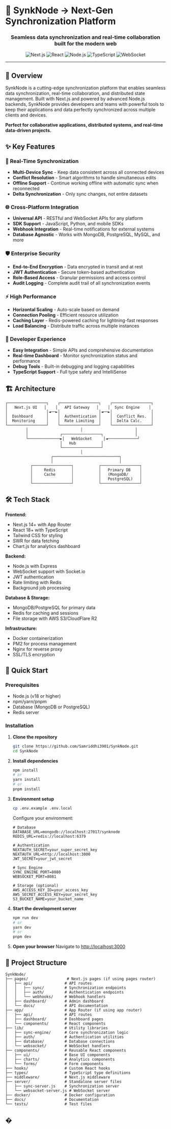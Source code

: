 # 🔄 SynkNode -> Next-Gen Synchronization Platform

<div align="center">
  <h3>Seamless data synchronization and real-time collaboration built for the modern web</h3>
  
  ![Next.js](https://img.shields.io/badge/Next.js-000000?style=for-the-badge&logo=next.js&logoColor=white)
  ![React](https://img.shields.io/badge/React-20232A?style=for-the-badge&logo=react&logoColor=61DAFB)
  ![Node.js](https://img.shields.io/badge/Node.js-43853D?style=for-the-badge&logo=node.js&logoColor=white)
  ![TypeScript](https://img.shields.io/badge/TypeScript-007ACC?style=for-the-badge&logo=typescript&logoColor=white)
  ![WebSocket](https://img.shields.io/badge/WebSocket-4A90E2?style=for-the-badge&logo=socket.io&logoColor=white)
</div>

---

## 🚀 Overview

SynkNode is a cutting-edge synchronization platform that enables seamless data synchronization, real-time collaboration, and distributed state management. Built with Next.js and powered by advanced Node.js backends, SynkNode provides developers and teams with powerful tools to keep their applications and data perfectly synchronized across multiple clients and devices.

**Perfect for collaborative applications, distributed systems, and real-time data-driven projects.**

## ✨ Key Features

### 🔄 **Real-Time Synchronization**
- **Multi-Device Sync** - Keep data consistent across all connected devices
- **Conflict Resolution** - Smart algorithms to handle simultaneous edits
- **Offline Support** - Continue working offline with automatic sync when reconnected
- **Delta Synchronization** - Only sync changes, not entire datasets

### 🌐 **Cross-Platform Integration**
- **Universal API** - RESTful and WebSocket APIs for any platform
- **SDK Support** - JavaScript, Python, and mobile SDKs
- **Webhook Integration** - Real-time notifications for external systems
- **Database Agnostic** - Works with MongoDB, PostgreSQL, MySQL, and more

### 🛡️ **Enterprise Security**
- **End-to-End Encryption** - Data encrypted in transit and at rest
- **JWT Authentication** - Secure token-based authentication
- **Role-Based Access** - Granular permissions and access control
- **Audit Logging** - Complete audit trail of all synchronization events

### ⚡ **High Performance**
- **Horizontal Scaling** - Auto-scale based on demand
- **Connection Pooling** - Efficient resource utilization
- **Caching Layer** - Redis-powered caching for lightning-fast responses
- **Load Balancing** - Distribute traffic across multiple instances

### 🎯 **Developer Experience**
- **Easy Integration** - Simple APIs and comprehensive documentation
- **Real-time Dashboard** - Monitor synchronization status and performance
- **Debug Tools** - Built-in debugging and logging capabilities
- **TypeScript Support** - Full type safety and IntelliSense

## 🏗️ Architecture

```
┌─────────────────┐    ┌─────────────────┐    ┌─────────────────┐
│   Next.js UI   │    │   API Gateway   │    │  Sync Engine    │
│                 │◄──►│                 │◄──►│                 │
│  Dashboard      │    │  Authentication │    │  Conflict Res.  │
│  Monitoring     │    │  Rate Limiting  │    │  Delta Calc.    │
└─────────────────┘    └─────────────────┘    └─────────────────┘
         │                       │                       │
         │              ┌─────────────────┐              │
         └──────────────►│   WebSocket     │◄─────────────┘
                        │   Hub           │
                        └─────────────────┘
                                 │
                    ┌─────────────────────────────┐
                    │                             │
           ┌─────────────────┐           ┌─────────────────┐
           │     Redis       │           │   Primary DB    │
           │     Cache       │           │   (MongoDB/     │
           │                 │           │   PostgreSQL)   │
           └─────────────────┘           └─────────────────┘
```

## 🛠️ Tech Stack

**Frontend:**
- Next.js 14+ with App Router
- React 18+ with TypeScript
- Tailwind CSS for styling
- SWR for data fetching
- Chart.js for analytics dashboard

**Backend:**
- Node.js with Express
- WebSocket support with Socket.io
- JWT authentication
- Rate limiting with Redis
- Background job processing

**Database & Storage:**
- MongoDB/PostgreSQL for primary data
- Redis for caching and sessions
- File storage with AWS S3/CloudFlare R2

**Infrastructure:**
- Docker containerization
- PM2 for process management
- Nginx for reverse proxy
- SSL/TLS encryption

## 🚀 Quick Start

### Prerequisites

- Node.js (v18 or higher)
- npm/yarn/pnpm
- Database (MongoDB or PostgreSQL)
- Redis server

### Installation

1. **Clone the repository**
   ```bash
   git clone https://github.com/Samriddhi3901/SynkNode.git
   cd SynkNode
   ```

2. **Install dependencies**
   ```bash
   npm install
   # or
   yarn install
   # or
   pnpm install
   ```

3. **Environment setup**
   ```bash
   cp .env.example .env.local
   ```
   
   Configure your environment:
   ```env
   # Database
   DATABASE_URL=mongodb://localhost:27017/synknode
   REDIS_URL=redis://localhost:6379
   
   # Authentication
   NEXTAUTH_SECRET=your_super_secret_key
   NEXTAUTH_URL=http://localhost:3000
   JWT_SECRET=your_jwt_secret
   
   # Sync Engine
   SYNC_ENGINE_PORT=8080
   WEBSOCKET_PORT=8081
   
   # Storage (optional)
   AWS_ACCESS_KEY_ID=your_access_key
   AWS_SECRET_ACCESS_KEY=your_secret_key
   S3_BUCKET_NAME=your_bucket_name
   ```

4. **Start the development server**
   ```bash
   npm run dev
   # or
   yarn dev
   # or
   pnpm dev
   ```

5. **Open your browser**
   Navigate to [http://localhost:3000](http://localhost:3000)

## 📁 Project Structure

```
SynkNode/
├── pages/                 # Next.js pages (if using pages router)
│   ├── api/              # API routes
│   │   ├── sync/         # Synchronization endpoints
│   │   ├── auth/         # Authentication endpoints
│   │   └── webhooks/     # Webhook handlers
│   ├── dashboard/        # Admin dashboard
│   └── docs/             # API documentation
├── app/                  # App Router (if using app router)
│   ├── api/              # API routes
│   ├── dashboard/        # Dashboard pages
│   └── components/       # React components
├── lib/                  # Utility libraries
│   ├── sync-engine/      # Core synchronization logic
│   ├── auth/             # Authentication utilities
│   ├── database/         # Database connections
│   └── websocket/        # WebSocket handlers
├── components/           # Reusable React components
│   ├── ui/               # Base UI components
│   ├── charts/           # Analytics components
│   └── forms/            # Form components
├── hooks/                # Custom React hooks
├── types/                # TypeScript type definitions
├── middleware/           # Next.js middleware
├── server/               # Standalone server files
│   ├── sync-server.js    # Synchronization server
│   └── websocket-server.js # WebSocket server
├── docker/               # Docker configuration
├── docs/                 # Documentation
└── tests/                # Test files
```

## �
